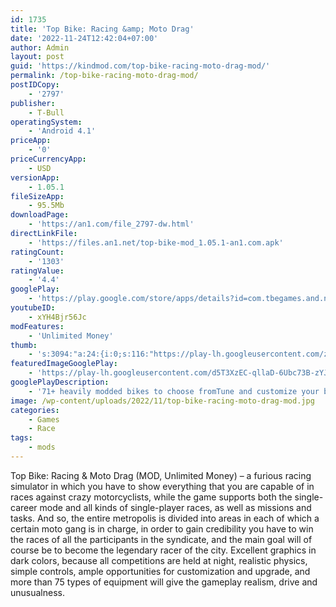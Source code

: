 ```yaml
---
id: 1735
title: 'Top Bike: Racing &amp; Moto Drag'
date: '2022-11-24T12:42:04+07:00'
author: Admin
layout: post
guid: 'https://kindmod.com/top-bike-racing-moto-drag-mod/'
permalink: /top-bike-racing-moto-drag-mod/
postIDCopy:
    - '2797'
publisher:
    - T-Bull
operatingSystem:
    - 'Android 4.1'
priceApp:
    - '0'
priceCurrencyApp:
    - USD
versionApp:
    - 1.05.1
fileSizeApp:
    - 95.5Mb
downloadPage:
    - 'https://an1.com/file_2797-dw.html'
directLinkFile:
    - 'https://files.an1.net/top-bike-mod_1.05.1-an1.com.apk'
ratingCount:
    - '1303'
ratingValue:
    - '4.4'
googlePlay:
    - 'https://play.google.com/store/apps/details?id=com.tbegames.and.new_motor_racing'
youtubeID:
    - xYH4Bjr56Jc
modFeatures:
    - 'Unlimited Money'
thumb:
    - 's:3094:"a:24:{i:0;s:116:"https://play-lh.googleusercontent.com/zqXpPWSv-ATABgwau_Yk03Gc41NfhILt6rFznaDMfZh0-FREjlm1RqlXz87JKbCObwFl=w526-h296";i:1;s:114:"https://play-lh.googleusercontent.com/zFgNVZGT3DFnJSwzXMiZMYt9biKODzjSnJc0rT0KeorILdtPAOGUAw9IHnm_HRs5RQ=w526-h296";i:2;s:115:"https://play-lh.googleusercontent.com/_aKmRngxeiAINy8uoe3VK0tl-PjXiKmB-UpijBWKL0GKaBIoD8Bkhs6lveZ4PCtE6kU=w526-h296";i:3;s:114:"https://play-lh.googleusercontent.com/ELdgUlWbCg3jd--jfJQdst8MKjaoXU6gsmdEQ_xQci662mfqL2UPhny9MoUCY-A9CA=w526-h296";i:4;s:116:"https://play-lh.googleusercontent.com/uc1D0ffNyJ2UnPxPbKJ15vCfm8XADtRmwb4u9QrDJNEVYeOW1WrHK3l5-JPf2rfCYpYb=w526-h296";i:5;s:115:"https://play-lh.googleusercontent.com/S4w-eNYMfXLA5gPINGiyByPeyNZKKvaXf8CuJGJfE1lq_wEPpghmQKvPE7jRiSx7pjA=w526-h296";i:6;s:115:"https://play-lh.googleusercontent.com/GphY9g1W-7CPLTu4f_5E_TXR1Px1TlURgVXyi4-JE37su2QyDpTSiP4IdPAt7feGNgc=w526-h296";i:7;s:116:"https://play-lh.googleusercontent.com/3MKsRLpMKuf1-gOsksz_SuACeVrEBBPgvPhQupOu91g_D6zAL_6BAn6enaC1n4humzil=w526-h296";i:8;s:115:"https://play-lh.googleusercontent.com/PrMIbTePh3sx_FFupaHzShrMRD7IVMvPRPIYCIUnocPkgDkg_CpJqW6ZKDDsa5-_S8s=w526-h296";i:9;s:115:"https://play-lh.googleusercontent.com/RNHGNwMbXRd4HPsMlr6CP7gKDgAr7IEHK5fZYt03kPCbMChKZRVjDmjtDpPX9VlIQLM=w526-h296";i:10;s:115:"https://play-lh.googleusercontent.com/e8bCWtcH98uhE9Z2VDcbZzvPM2ZbOVSAc9yZDbK6E3XYQjjshKNKeuvDo-PSHdvAwUc=w526-h296";i:11;s:115:"https://play-lh.googleusercontent.com/HOzFvckiPaqWE7Th4aKjuqrdgetAOPFnKloB3SzTzMB7fdxbiixTSIlzqFiknzkmVc8=w526-h296";i:12;s:115:"https://play-lh.googleusercontent.com/g6mC7MPYltIpvcTP8OiTAVC9UeJmXXaA9HHAPBikjWdIZSGB7acVCzn6WowoCwbZ5Ro=w526-h296";i:13;s:114:"https://play-lh.googleusercontent.com/L9_oXKl7ZtC65io9tLztVCsWoaC-qtD1lExGroaOnt4u3XvYgeCvdpravnSoQFdUfA=w526-h296";i:14;s:116:"https://play-lh.googleusercontent.com/3W-1TnR6FmDAU2L-jee0LMNp5__FDlf4T70h9OYxM-aVzm4wRDotC87wquIS9uw4cQG6=w526-h296";i:15;s:116:"https://play-lh.googleusercontent.com/7r33j0lsvcSWHfUY3dEGBuF54hd1tqEbw0QWsbrsGnlSExlZyt1gWjgcITlq_wwc0xHa=w526-h296";i:16;s:115:"https://play-lh.googleusercontent.com/FgRJIdlfFEHGQwYLLGfY7qMqPIQqx8LhgfmDmjNqFumqVmSKZ25WOZiD2dN9KUYoSYE=w526-h296";i:17;s:115:"https://play-lh.googleusercontent.com/LGBGEsllmkxEaYClvuJMoLMHYqfqYV609pkbWE12xtZrAZ9Znp4Ms_cJSrH-r6Cll6E=w526-h296";i:18;s:114:"https://play-lh.googleusercontent.com/VagbDV4rFrOWQVIledCJHXF0suDZZN39lVNPEfQE6DPH6Yio5jw7vKQzRQBlB0dYJg=w526-h296";i:19;s:115:"https://play-lh.googleusercontent.com/rCseUECa-HaxyK2vjyztB4Pi7EXifyUuMcNYWZH_GaZ5tAbAOZQQLnXpAVEXzaxbR0I=w526-h296";i:20;s:114:"https://play-lh.googleusercontent.com/VQV-AI8eX3x8kLqgF57yQnprYna_sBkeAAZ90Q_nV5rr2eLdZdvKfOaW7UhEkx2yWw=w526-h296";i:21;s:116:"https://play-lh.googleusercontent.com/4ts0ycBkTokp2kcDj5Z5yLqiI8O2vTM7QoWFmsaerpkzdqiTRuSuOceBk4gkFAGhYINJ=w526-h296";i:22;s:114:"https://play-lh.googleusercontent.com/NVdPn8luhdqAOocrw9wjeh6uZNPfLsmzLLgO8pQCFa6-6kuUwLIgDYHqm9FPqZQr8w=w526-h296";i:23;s:116:"https://play-lh.googleusercontent.com/oOrs1qLiK7a_x4IS6mO11GCzIx3vCwPSFHzoH6ksAAU3yIm3yqG8AmRMsb9GdLMM23qJ=w526-h296";}";'
featuredImageGooglePlay:
    - 'https://play-lh.googleusercontent.com/d5T3XzEC-qllaD-6Ubc73B-zYJeE6ggccntyVwxAcCOOxkyfFES-SPBCM7OcjrVRmA'
googlePlayDescription:
    - '71+ heavily modded bikes to choose fromTune and customize your bike any way you want.Enjoy an epic story of underground rivalry and gang battles.'
image: /wp-content/uploads/2022/11/top-bike-racing-moto-drag-mod.jpg
categories:
    - Games
    - Race
tags:
    - mods
---
```


Top Bike: Racing &amp; Moto Drag (MOD, Unlimited Money) – a furious racing simulator in which you have to show everything that you are capable of in races against crazy motorcyclists, while the game supports both the single-career mode and all kinds of single-player races, as well as missions and tasks. And so, the entire metropolis is divided into areas in each of which a certain moto gang is in charge, in order to gain credibility you have to win the races of all the participants in the syndicate, and the main goal will of course be to become the legendary racer of the city. Excellent graphics in dark colors, because all competitions are held at night, realistic physics, simple controls, ample opportunities for customization and upgrade, and more than 75 types of equipment will give the gameplay realism, drive and unusualness.